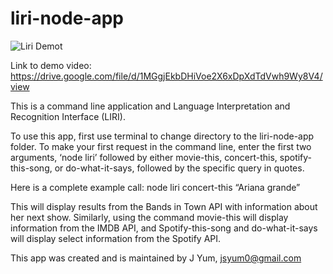 # liri-node-app
![Liri Demot](liridemo?raw=true "liridemo")

Link to demo video: 
https://drive.google.com/file/d/1MGgjEkbDHiVoe2X6xDpXdTdVwh9Wy8V4/view

This is a command line application and Language Interpretation and Recognition Interface (LIRI).

To use this app, first use terminal to change directory to the liri-node-app folder. To make your first request in the command line, enter the first two arguments, ‘node liri’ followed by either movie-this, concert-this, spotify-this-song, or do-what-it-says, followed by the specific query in quotes.

Here is a complete example call:
node liri concert-this “Ariana grande”

This will display results from the Bands in Town API with information about her next show.
Similarly, using the command movie-this will display information from the IMDB API, and Spotify-this-song and do-what-it-says will display select information from the Spotify API. 

This app was created and is maintained by J Yum, jsyum0@gmail.com
